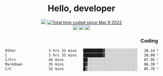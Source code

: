 # <div align='center' >Hello, developer</div>

<div align='center'>
  <a ><img src="https://img.shields.io/badge/dynamic/json?url=https%3A%2F%2Fapi.swo.moe%2Fstats%2Fgithub%2FFree-Aaron-Li&query=count&color=181717&label=GitHub&labelColor=282c34&logo=github&suffix=+follows&cacheSeconds=3600"></a>
  <a href="https://wakatime.com/@fe40087f-8eae-48dc-9950-ad0633db1591"><img src="https://wakatime.com/badge/user/fe40087f-8eae-48dc-9950-ad0633db1591.svg" alt="Total time coded since Mar 9 2022" /></a>
</div>
<div align='center'>
  <a><img src="https://img.shields.io/badge/Rookie-blue?style=plastic&logo=c&logoColor=blue&labelColor=F5B7DB"></a>
  <a><img src="https://img.shields.io/badge/Rookie-blue?style=plastic&logo=c%2B%2B&logoColor=blue&labelColor=F5B7DB"></a> 
  <a><img src="https://img.shields.io/badge/Rookie-blue?style=plastic&logo=python&logoColor=blue&labelColor=F5B7DB"></a> 
</div>

<div align='right'>
  <h3>Coding</h3>
</div>

<!--START_SECTION:waka-->

```txt
Other               3 hrs 33 mins   █████████▓░░░░░░░░░░░░░░░   38.14 %
C                   3 hrs 33 mins   █████████▓░░░░░░░░░░░░░░░   38.09 %
C/C++               44 mins         ██░░░░░░░░░░░░░░░░░░░░░░░   07.95 %
Markdown            35 mins         █▓░░░░░░░░░░░░░░░░░░░░░░░   06.39 %
C/C                 32 mins         █▒░░░░░░░░░░░░░░░░░░░░░░░   05.78 %
```

<!--END_SECTION:waka-->




